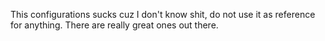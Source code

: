 This configurations sucks cuz I don't know shit, do not use it as reference for anything. There are really great ones out there.
